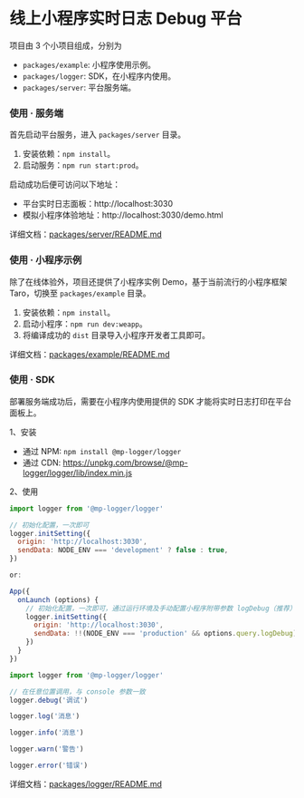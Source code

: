 # 线上小程序实时日志 Debug 平台

项目由 3 个小项目组成，分别为

- `packages/example`: 小程序使用示例。
- `packages/logger`: SDK，在小程序内使用。
- `packages/server`: 平台服务端。

### 使用 · 服务端

首先启动平台服务，进入 `packages/server` 目录。

1. 安装依赖：`npm install`。
1. 启动服务：`npm run start:prod`。

启动成功后便可访问以下地址：

- 平台实时日志面板：http://localhost:3030
- 模拟小程序体验地址：http://localhost:3030/demo.html

详细文档：[packages/server/README.md](packages/server/README.md)

### 使用 · 小程序示例

除了在线体验外，项目还提供了小程序实例 Demo，基于当前流行的小程序框架 Taro，切换至 `packages/example` 目录。

1. 安装依赖：`npm install`。
1. 启动小程序：`npm run dev:weapp`。
1. 将编译成功的 `dist` 目录导入小程序开发者工具即可。

详细文档：[packages/example/README.md](packages/example/README.md)

### 使用 · SDK

部署服务端成功后，需要在小程序内使用提供的 SDK 才能将实时日志打印在平台面板上。

1、安装

- 通过 NPM: `npm install @mp-logger/logger`
- 通过 CDN: https://unpkg.com/browse/@mp-logger/logger/lib/index.min.js

2、使用

```javascript
import logger from '@mp-logger/logger'

// 初始化配置，一次即可
logger.initSetting({
  origin: 'http://localhost:3030',
  sendData: NODE_ENV === 'development' ? false : true,
})

or:

App({
  onLaunch (options) {
    // 初始化配置，一次即可，通过运行环境及手动配置小程序附带参数 logDebug（推荐）
    logger.initSetting({
      origin: 'http://localhost:3030',
      sendData: !!(NODE_ENV === 'production' && options.query.logDebug),
    })
  }
})
```

```javascript
import logger from '@mp-logger/logger'

// 在任意位置调用，与 console 参数一致
logger.debug('调试')

logger.log('消息')

logger.info('消息')

logger.warn('警告')

logger.error('错误')
```

详细文档：[packages/logger/README.md](packages/logger/README.md)
